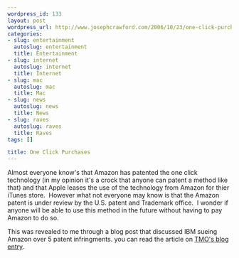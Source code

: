 ```yaml
--- 
wordpress_id: 133
layout: post
wordpress_url: http://www.josephcrawford.com/2006/10/23/one-click-purchases/
categories: 
- slug: entertainment
  autoslug: entertainment
  title: Entertainment
- slug: internet
  autoslug: internet
  title: Internet
- slug: mac
  autoslug: mac
  title: Mac
- slug: news
  autoslug: news
  title: News
- slug: raves
  autoslug: raves
  title: Raves
tags: []

title: One Click Purchases
---
```


Almost everyone know's that Amazon has patented the one click technology (in my opinion it's a crock that anyone can patent a method like that) and that Apple leases the use of the technology from Amazon for thier iTunes store.  However what not everyone may know is that the Amazon patent is under review by the U.S. patent and Trademark office.  I wonder if anyone will be able to use this method in the future without having to pay Amazon to do so.

This was revealed to me through a blog post that discussed IBM sueing Amazon over 5 patent infringments. you can read the article on [TMO's blog entry](http://www.macobserver.com/article/2006/10/23.9.shtml). 

